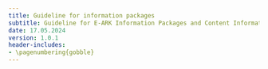 ```yaml
---
title: Guideline for information packages
subtitle: Guideline for E-ARK Information Packages and Content Information Type Specifications
date: 17.05.2024
version: 1.0.1
header-includes:
- \pagenumbering{gobble}
---
```

